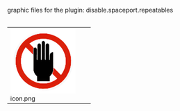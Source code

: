 graphic files for the plugin: disable.spaceport.repeatables<br>
<br>
<table>
	<tr>
		<td><img src="https://github.com/zuckung/endless-sky-plugins/blob/main/myplugins/disable.spaceport.repeatables/icon.png?raw=true"><br>
		icon.png</td>
		<td></td>
		<td></td>
	</tr>
</table>

